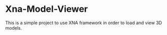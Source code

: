 Xna-Model-Viewer
================

This is a simple project to use XNA framework in order to load and view 3D models.
